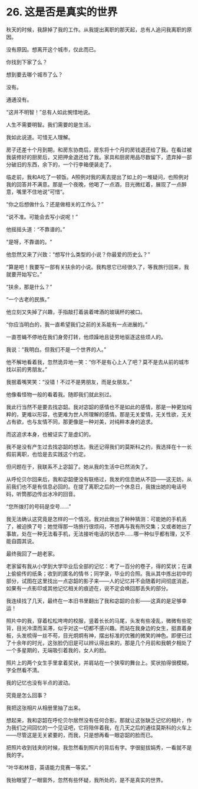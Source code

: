 # 26. 这是否是真实的世界

秋天的时候，我辞掉了我的工作。从我提出离职的那天起，总有人追问我离职的原因。

没有原因。想离开这个城市，仅此而已。

你找到下家了么？

想到要去哪个城市了么？

没有。

通通没有。

“这并不明智！”总有人如此惋惜地说。

人生不需要明智。我们需要的是生活。

我如此说道。可惜无人理解。

房子还差十个月到期，和房东协商后，房东将十个月的房钱退还给了我。在看过被我装修好的厨房后，又把押金退还给了我。家具和厨房用品尽数留下，遗弃掉一部分破旧的东西，余下的，一个行李箱便装走了。

临走前，我和A吃了一顿饭。A照例对我的离去提出了如上的一堆疑问，也照例对我的回答并不满意。那是一个夜晚，他喝了一点酒，目光微红着，展现了一点醉意，嘴里不住地说”可惜“。

“你之后想做什么？还是做相关的工作么？”

“说不准。可能会去写小说呢！”

他摇摇头道：“不靠谱的。”

“是呀，不靠谱的。“

他忽然又来了兴致：“想写什么类型的小说？你最爱的历史么？”

“算是吧！我要写一部有关扶余的小说。我构思它已经很久了，等我旅行回来，我就要开始写它。”

“扶余，那是什么？”

“一个古老的民族。”

他立刻又失掉了兴趣，手指敲打着装着啤酒的玻璃杯的被口。

“你应当明白的，我一直希望我们之前的关系能有一点进展的。”

一直苍蝇不停地在我们身旁打转，他烦躁地且徒劳地驱逐这些烦人的。

我说：“我明白。但我们不是一个世界的人。”

他不解地看着我，忽然诡异地一笑：“你不是有心上人了吧？莫不是去从前的城市找以前的男朋友。”

我抿着嘴笑笑：“没错！不过不是男朋友，而是女朋友。”

他像看怪物一般的看着我。随即我们就此别过。

我此行当然不是要去找宓韶。我对宓韶的感情也不是如此的感情，那是一种更加纯粹的，更难以形容，也更难为世人所理解的感情。那是无关爱情，无关性欲，无关占有欲，也与友情不同，那更像是一种对美，对纯粹本身的追求。

而这追求本身，也被证实了是虚幻的。

我不是没有产生过去找宓韶的想法。我还记得我们的莫斯科之约，我选择在十一长假前离职，也恰是去实践这个约定。

但问题在于，我联系不上宓韶了。她从我的生活中已然消失了。

从呼伦贝尔回来后，我和宓韶便没有联络过，我发的信息她从不回——这无妨，从前我们也不是有信息必回的。在提了离职之后的一个休息日，我拨出她的电话号码，听筒那边传出冰冷的回音。

“您所拨打的号码是空号……”

我无法确认这究竟是怎样的一个情况。我对此做出了种种猜测：可能她的手机丢了，被迫换了号；她觉得那一场旅行很烦闷，不想再与我有所交集；又或者她出了事故，处在一种无法看手机，无法接听电话的状态中……哪一种似乎都有理，又不能自圆其说。

最终我回了一趟老家。

老家留有我从小学到大学毕业后全部的记忆：考了一百分的卷子，得的奖状；在课上偷偷传的纸条；收到的匿名的情书；同学录，毕业的合照。我从其中拣出初中的部分，试图在这里找出一点宓韶的影子来——人的记忆并不会随着时间彻底消逝，如果有一点影印或其他记忆相关的痕迹在，说不定会唤回那丢失的部分。

我连续找了几天，最终在一本旧书里翻出了我和宓韶的合影——这真的是足够幸运！

照片中的我，穿着松松垮垮的校服，竖着长长的马尾，头发有些凌乱，微微有些驼背，目光冷漠而呆滞，似乎对这一切都不感兴趣。而站在我身边的女生，挺直着身板，头发梳得一丝不苟，目光炯炯有神，摆出标准的优雅的微笑的神色。即便已过了十余年的时光，这张脸仍旧是可以辨认得出来的，那是几个月前和我朝夕相处了一个多星期的，无端吸引着我的，女人的脸。

照片上的两个女生手里拿着奖状，并肩站在一个狭窄的舞台上。奖状拍得很模糊，字全然看不清。

我的记忆也没有半点的波动。 

究竟是怎么回事？

我把这张相片从相册里抽了出来。

想起来，我和宓韶在呼伦贝尔居然没有任何合影。那就让这张缺乏记忆的相片，作为我们之间回忆的一个见证吧，它将陪伴着我，在几天之后的通往莫斯科的火车上——尽管这是无关紧要的，而我，只是想再看一眼宓韶的脸而已。

把照片收到钱夹的时候，我忽然看到照片的背后有字。字很挺拔娟秀，一看就不是我的字。

“叶华和林音，英语能力竞赛一等奖。”

我抬眼望了一眼窗外，忽然有些怀疑，我所处的，是不是真实的世界。



